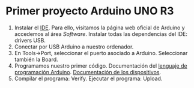 # Primer proyecto Arduino UNO R3

1. Instalar el [IDE](https://www.arduino.cc/en/donate/). Para ello, visitamos la página web oficial de Arduino y accedemos al área *Software*. Instalar todas las dependencias del IDE: drivers USB.
2. Conectar por USB Arduino a nuestro ordenador.
3. En Tools->Port, seleccionar el puerto asociado a Arduino. Seleccionar también la Board.
4. Programamos nuestro primer código. Documentación del [lenguaje de programación Arduino](https://www.arduino.cc/reference/en/?_gl=1*1bgczsy*_ga*MjA0MzYwNzY2OS4xNjk1OTgyNjcz*_ga_NEXN8H46L5*MTY5NjE3NDI5MC4yLjEuMTY5NjE3NTk2OC4wLjAuMA..). [Documentación de los dispositivos](https://www.elegoo.com/en-es/blogs/arduino-projects/elegoo-uno-r3-project-the-most-complete-starter-kit-tutorial).
5. Compilar el programa: Verify. Ejecutar el programa: Upload.